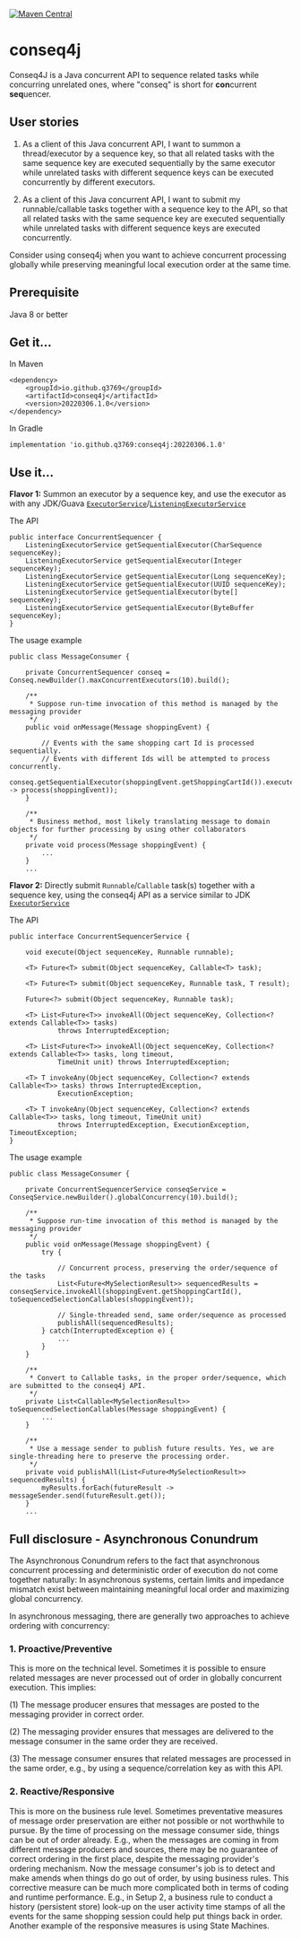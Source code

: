 [![Maven Central](https://img.shields.io/maven-central/v/io.github.q3769/conseq4j.svg?label=Maven%20Central)](https://search.maven.org/search?q=g:%22io.github.q3769%22%20AND%20a:%22conseq4j%22)

# conseq4j

Conseq4J is a Java concurrent API to sequence related tasks while concurring unrelated ones, where "conseq" is short
for **con**current **seq**uencer.

## User stories

1. As a client of this Java concurrent API, I want to summon a thread/executor by a sequence key, so that all related
   tasks with the same sequence key are executed sequentially by the same executor while unrelated tasks with different
   sequence keys can be executed concurrently by different executors.

2. As a client of this Java concurrent API, I want to submit my runnable/callable tasks together with a sequence key to
   the API, so that all related tasks with the same sequence key are executed sequentially while unrelated tasks with
   different sequence keys are executed concurrently.

Consider using conseq4j when you want to achieve concurrent processing globally while preserving meaningful local
execution order at the same time.

## Prerequisite

Java 8 or better

## Get it...

In Maven

```
<dependency>
    <groupId>io.github.q3769</groupId>
    <artifactId>conseq4j</artifactId>
    <version>20220306.1.0</version>
</dependency>
```

In Gradle

```
implementation 'io.github.q3769:conseq4j:20220306.1.0'
```

## Use it...

**Flavor 1:** Summon an executor by a sequence key, and use the executor as with any JDK/Guava [`ExecutorService`](https://docs.oracle.com/javase/8/docs/api/java/util/concurrent/ExecutorService.html)/[`ListeningExecutorService`](https://guava.dev/releases/snapshot/api/docs/com/google/common/util/concurrent/ListeningExecutorService.html)

The API

```
public interface ConcurrentSequencer {
    ListeningExecutorService getSequentialExecutor(CharSequence sequenceKey);
    ListeningExecutorService getSequentialExecutor(Integer sequenceKey);
    ListeningExecutorService getSequentialExecutor(Long sequenceKey);
    ListeningExecutorService getSequentialExecutor(UUID sequenceKey);
    ListeningExecutorService getSequentialExecutor(byte[] sequenceKey);
    ListeningExecutorService getSequentialExecutor(ByteBuffer sequenceKey);
}
```

The usage example

```
public class MessageConsumer {

    private ConcurrentSequencer conseq = Conseq.newBuilder().maxConcurrentExecutors(10).build();
    
    /**
     * Suppose run-time invocation of this method is managed by the messaging provider
     */
    public void onMessage(Message shoppingEvent) {
    
        // Events with the same shopping cart Id is processed sequentially.
        // Events with different Ids will be attempted to process concurrently.
        conseq.getSequentialExecutor(shoppingEvent.getShoppingCartId()).execute(() -> process(shoppingEvent)); 
    }
    
    /**
     * Business method, most likely translating message to domain objects for further processing by using other collaborators 
     */
    private void process(Message shoppingEvent) {
        ...
    }
    ...
```

**Flavor 2:** Directly submit `Runnable`/`Callable` task(s) together with a sequence key, using the conseq4j API as a service similar to JDK [`ExecutorService`](https://docs.oracle.com/javase/8/docs/api/java/util/concurrent/ExecutorService.html)

The API

```
public interface ConcurrentSequencerService {

    void execute(Object sequenceKey, Runnable runnable);
    
    <T> Future<T> submit(Object sequenceKey, Callable<T> task);
    
    <T> Future<T> submit(Object sequenceKey, Runnable task, T result);
    
    Future<?> submit(Object sequenceKey, Runnable task);
    
    <T> List<Future<T>> invokeAll(Object sequenceKey, Collection<? extends Callable<T>> tasks)
            throws InterruptedException;
            
    <T> List<Future<T>> invokeAll(Object sequenceKey, Collection<? extends Callable<T>> tasks, long timeout,
            TimeUnit unit) throws InterruptedException;
            
    <T> T invokeAny(Object sequenceKey, Collection<? extends Callable<T>> tasks) throws InterruptedException,
            ExecutionException;
            
    <T> T invokeAny(Object sequenceKey, Collection<? extends Callable<T>> tasks, long timeout, TimeUnit unit)
            throws InterruptedException, ExecutionException, TimeoutException;
}
```

The usage example

```
public class MessageConsumer {

    private ConcurrentSequencerService conseqService = ConseqService.newBuilder().globalConcurrency(10).build();
    
    /**
     * Suppose run-time invocation of this method is managed by the messaging provider
     */
    public void onMessage(Message shoppingEvent) {
        try {
        
            // Concurrent process, preserving the order/sequence of the tasks
            List<Future<MySelectionResult>> sequencedResults = conseqService.invokeAll(shoppingEvent.getShoppingCartId(), toSequencedSelectionCallables(shoppingEvent));
             
            // Single-threaded send, same order/sequence as processed
            publishAll(sequencedResults);
        } catch(InterruptedException e) {
            ...
        }
    }
    
    /**
     * Convert to Callable tasks, in the proper order/sequence, which are submitted to the conseq4j API.
     */
    private List<Callable<MySelectionResult>> toSequencedSelectionCallables(Message shoppingEvent) {
        ...
    }
    
    /**
     * Use a message sender to publish future results. Yes, we are single-threading here to preserve the processing order.
     */
    private void publishAll(List<Future<MySelectionResult>> sequencedResults) {
        myResults.forEach(futureResult -> messageSender.send(futureResult.get());         
    }
    ...
```

## Full disclosure - Asynchronous Conundrum

The Asynchronous Conundrum refers to the fact that asynchronous concurrent processing and deterministic order of
execution do not come together naturally: In asynchronous systems, certain limits and impedance mismatch exist between
maintaining meaningful local order and maximizing global concurrency.

In asynchronous messaging, there are generally two approaches to achieve ordering with concurrency:

### 1. Proactive/Preventive

This is more on the technical level. Sometimes it is possible to ensure related messages are never processed out of
order in globally concurrent execution. This implies:

(1) The message producer ensures that messages are posted to the messaging provider in correct order.

(2) The messaging provider ensures that messages are delivered to the message consumer in the same order they are
received.

(3) The message consumer ensures that related messages are processed in the same order, e.g., by using a
sequence/correlation key as with this API.

### 2. Reactive/Responsive

This is more on the business rule level. Sometimes preventative measures of message order preservation are either not
possible or not worthwhile to pursue. By the time of processing on the message consumer side, things can be out of order
already. E.g., when the messages are coming in from different message producers and sources, there may be no guarantee
of correct ordering in the first place, despite the messaging provider's ordering mechanism. Now the message consumer's
job is to detect and make amends when things do go out of order, by using business rules. This corrective measure can be
much more complicated both in terms of coding and runtime performance. E.g., in Setup 2, a business rule to conduct a
history (persistent store) look-up on the user activity time stamps of all the events for the same shopping session
could help put things back in order. Another example of the responsive measures is using State Machines.
